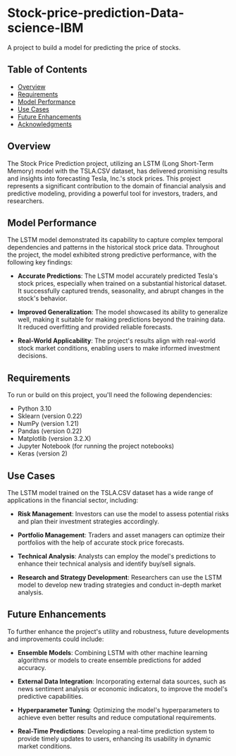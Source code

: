 # Stock-price-prediction-Data-science-IBM
A project to build a model for predicting the price of stocks.

## Table of Contents
- [Overview](#overview)
- [Requirements](#Requirements)
- [Model Performance](#model-performance)
- [Use Cases](#use-cases)
- [Future Enhancements](#future-enhancements)
- [Acknowledgments](#acknowledgments)

## Overview

The Stock Price Prediction project, utilizing an LSTM (Long Short-Term Memory) model with the TSLA.CSV dataset, has delivered promising results and insights into forecasting Tesla, Inc.'s stock prices. This project represents a significant contribution to the domain of financial analysis and predictive modeling, providing a powerful tool for investors, traders, and researchers.

## Model Performance

The LSTM model demonstrated its capability to capture complex temporal dependencies and patterns in the historical stock price data. Throughout the project, the model exhibited strong predictive performance, with the following key findings:

- **Accurate Predictions**: The LSTM model accurately predicted Tesla's stock prices, especially when trained on a substantial historical dataset. It successfully captured trends, seasonality, and abrupt changes in the stock's behavior.

- **Improved Generalization**: The model showcased its ability to generalize well, making it suitable for making predictions beyond the training data. It reduced overfitting and provided reliable forecasts.

- **Real-World Applicability**: The project's results align with real-world stock market conditions, enabling users to make informed investment decisions.

## Requirements

To run or build on this project, you'll need the following dependencies:

- Python 3.10
- Sklearn (version 0.22)
- NumPy (version 1.21)
- Pandas (version 0.22)
- Matplotlib (version 3.2.X)
- Jupyter Notebook (for running the project notebooks)
- Keras (version 2)

## Use Cases

The LSTM model trained on the TSLA.CSV dataset has a wide range of applications in the financial sector, including:

- **Risk Management**: Investors can use the model to assess potential risks and plan their investment strategies accordingly.

- **Portfolio Management**: Traders and asset managers can optimize their portfolios with the help of accurate stock price forecasts.

- **Technical Analysis**: Analysts can employ the model's predictions to enhance their technical analysis and identify buy/sell signals.

- **Research and Strategy Development**: Researchers can use the LSTM model to develop new trading strategies and conduct in-depth market analysis.

## Future Enhancements

To further enhance the project's utility and robustness, future developments and improvements could include:

- **Ensemble Models**: Combining LSTM with other machine learning algorithms or models to create ensemble predictions for added accuracy.

- **External Data Integration**: Incorporating external data sources, such as news sentiment analysis or economic indicators, to improve the model's predictive capabilities.

- **Hyperparameter Tuning**: Optimizing the model's hyperparameters to achieve even better results and reduce computational requirements.

- **Real-Time Predictions**: Developing a real-time prediction system to provide timely updates to users, enhancing its usability in dynamic market conditions.



